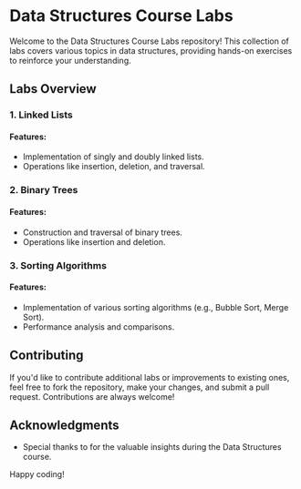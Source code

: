 # Data Structures Course Labs

Welcome to the Data Structures Course Labs repository! This collection of labs covers various topics in data structures, providing hands-on exercises to reinforce your understanding.

## Labs Overview

### 1. Linked Lists

#### Features:
- Implementation of singly and doubly linked lists.
- Operations like insertion, deletion, and traversal.


### 2. Binary Trees

#### Features:
- Construction and traversal of binary trees.
- Operations like insertion and deletion.


### 3. Sorting Algorithms

#### Features:
- Implementation of various sorting algorithms (e.g., Bubble Sort, Merge Sort).
- Performance analysis and comparisons.


## Contributing

If you'd like to contribute additional labs or improvements to existing ones, feel free to fork the repository, make your changes, and submit a pull request. 
Contributions are always welcome!


## Acknowledgments

- Special thanks to for the valuable insights during the Data Structures course.

Happy coding!


 
 
